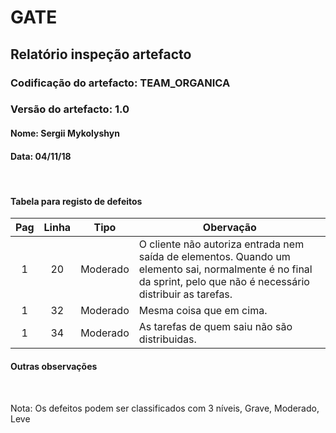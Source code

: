 # GATE
## Relatório inspeção artefacto
### Codificação do artefacto:  TEAM_ORGANICA
### Versão do artefacto: 1.0
#### Nome: Sergii Mykolyshyn	
#### Data: 04/11/18

</br>

#### Tabela para registo de defeitos
|Pag|Linha|Tipo|Obervação
|:---:|:---:|:---:|---
|1|20|Moderado|O cliente não autoriza entrada nem saída de elementos. Quando um elemento sai, normalmente é no final da sprint, pelo que não é necessário distribuir as tarefas.
|1|32|Moderado| Mesma coisa que em cima.
|1|34|Moderado| As tarefas de quem saiu não são distribuidas.

#### Outras observações

</br>

Nota: Os defeitos podem ser classificados com 3 níveis, Grave, Moderado, Leve